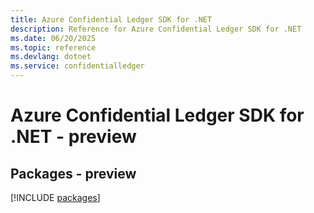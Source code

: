 ```yaml
---
title: Azure Confidential Ledger SDK for .NET
description: Reference for Azure Confidential Ledger SDK for .NET
ms.date: 06/20/2025
ms.topic: reference
ms.devlang: dotnet
ms.service: confidentialledger
---
```

# Azure Confidential Ledger SDK for .NET - preview
## Packages - preview
[!INCLUDE [packages](confidential-ledger-index.md)]